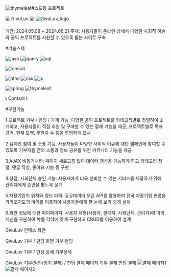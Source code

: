 ![thymeleaf](https://github.com/Akyungjin/SpringProject/assets/168511916/dbce2118-3fcf-4b51-856d-4c764dac6f14)#스프링 프로젝트

💻 GivuLuv 💻
![GivuLuv_logo](https://github.com/Akyungjin/SpringProject/assets/168511916/65e786a0-3e9d-4771-8fa3-a7914c4f462e)

기간: 2024.05.08 ~ 2024.06.21
주제: 사용자들이 온라인 상에서 다양한 사회적 이슈와 공익 프로젝트를 지원할 수 있도록 돕는 사이트 구축

#기술스택

![java](https://github.com/Akyungjin/SpringProject/assets/168511916/53823885-1e79-4d4d-9ea7-095f50ed684b)
![jquery](https://github.com/Akyungjin/SpringProject/assets/168511916/0cbc176c-031c-4e07-adb9-520360ad759e)
![sql](https://github.com/Akyungjin/SpringProject/assets/168511916/d524dd38-f53d-4b4f-902a-f667de25ac65)

![tomcat](https://github.com/Akyungjin/SpringProject/assets/168511916/78b95c65-b8dc-4a75-9ad3-3f926cf1a1ae)

![html](https://github.com/Akyungjin/SpringProject/assets/168511916/57a85d64-81eb-4a9d-8cb6-2ea3ee73dcb3)
![css](https://github.com/Akyungjin/SpringProject/assets/168511916/929afebf-754d-4815-b1b9-2c622aada0ac)
![js](https://github.com/Akyungjin/SpringProject/assets/168511916/e26b7ce1-82f2-4109-ae46-28dd075dae0c)

![spring](https://github.com/Akyungjin/SpringProject/assets/168511916/8b6282e5-2b3d-42d2-8ed0-06c7db5ad326)
![thymeleaf](https://github.com/Akyungjin/SpringProject/assets/168511916/dbce2118-3fcf-4b51-856d-4c764dac6f14)

📞 Contact 📞


#구현기능

1.프로젝트 기부 / 펀딩 / 가게 기능: 다양한 공익 프로젝트를 카테고리별로 정렬하여 소개하고, 사용자들이 직접 후원 및 구매할 수 있는 결제 기능을 제공, 프로젝트별로 목표 금액, 현재 모액, 후원자 수 등을 투명하게 표시

2.캠페인 참여 및 소통 기능: 사용자들이 다양한 사회적 이슈에 대한 캠페인에 참여할 수 있도록 기부자들 간의 소통과 정보 공유를 위한 커뮤니티 기능을 제공

3.AJAX 비동기처리: 페이지 새로고침 없이 데이터 갱신을 가능하게 하고 카테고리 정렬, 댓글 작성, 좋아요 기능 등 구현

4.상점, 사회단체 승인 기능: 사용자에게 더욱 신뢰할 수 있는 서비스를 제공하기 위해 관리자에게 승인을 받도록 설계

5.자활기업의 위치와 정보 파악: 공공데이터 오픈 API를 활용하여 전국 자활기업 현황을 카카오지도의 마커를 이용하여 사용자들에게 한 눈에 보기 쉽게 설계

6.회원 정보에 대한 마이페이지: 사용자 유형(사용자, 판매자, 사회단체, 관리자)에 따라 세션을 구분하여 뷰를 각각에 맞게 구현하고 CRUD를 이용하여 설계

GivuLuv 인덱스 화면 

GivuLuv 기부 / 펀딩 화면 기부 펀딩

GivuLuv 기부 / 펀딩 상세 기부상세 

GivuLuv 기부(일반/정기 결제) / 펀딩 결제 페이지 기부 결제 펀딩 결제
![결제 페이지1](https://github.com/Akyungjin/SpringProject/assets/168511916/363e36aa-e886-4921-b865-042344b57b5e)
![결제 페이지2](https://github.com/Akyungjin/SpringProject/assets/168511916/ef13a73d-0c33-4c25-aa20-c61405035659)

